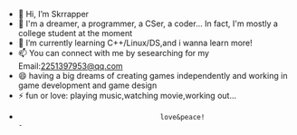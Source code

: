 - 👋 Hi, I’m Skrrapper
- 👀 I'm a dreamer, a programmer, a CSer, a coder... In fact, I'm mostly a college student at the moment
- 🌱 I’m currently learning C++/Linux/DS,and i wanna learn more!
- 📫 You can connect with me by sesearching for my Email:2251397953@qq.com
- 😄 having a big dreams of creating games independently and working in game development and game design
- ⚡ fun or love: playing music,watching movie,working out...
-                                        love&peace!                                                    -

<!---
Skrrapper/Skrrapper is a ✨ special ✨ repository because its `README.md` (this file) appears on your GitHub profile.
You can click the Preview link to take a look at your changes.
--->
